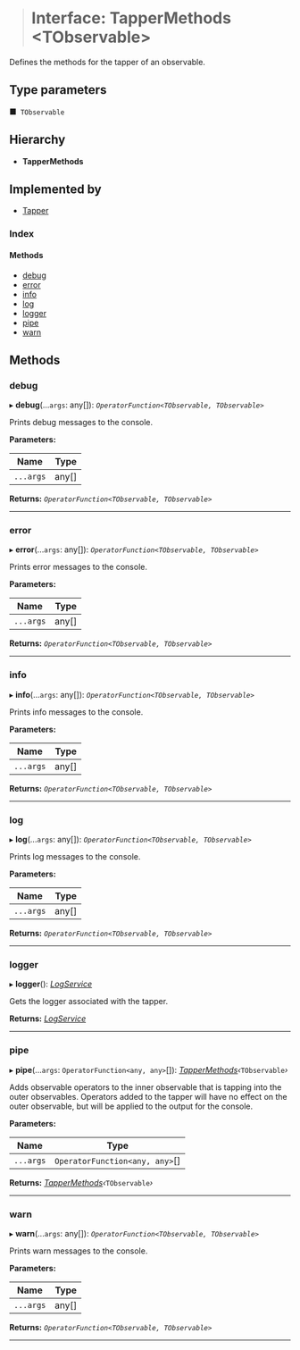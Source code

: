 > # Interface: TapperMethods <**TObservable**>

Defines the methods for the tapper of an observable.

## Type parameters

■` TObservable`

## Hierarchy

* **TapperMethods**

## Implemented by

* [Tapper](../classes/_tapper_tapper_.tapper.md)

### Index

#### Methods

* [debug](_logger_types_.tappermethods.md#debug)
* [error](_logger_types_.tappermethods.md#error)
* [info](_logger_types_.tappermethods.md#info)
* [log](_logger_types_.tappermethods.md#log)
* [logger](_logger_types_.tappermethods.md#logger)
* [pipe](_logger_types_.tappermethods.md#pipe)
* [warn](_logger_types_.tappermethods.md#warn)

## Methods

###  debug

▸ **debug**(...`args`: any[]): *`OperatorFunction<TObservable, TObservable>`*

Prints debug messages to the console.

**Parameters:**

Name | Type |
------ | ------ |
`...args` | any[] |

**Returns:** *`OperatorFunction<TObservable, TObservable>`*

___

###  error

▸ **error**(...`args`: any[]): *`OperatorFunction<TObservable, TObservable>`*

Prints error messages to the console.

**Parameters:**

Name | Type |
------ | ------ |
`...args` | any[] |

**Returns:** *`OperatorFunction<TObservable, TObservable>`*

___

###  info

▸ **info**(...`args`: any[]): *`OperatorFunction<TObservable, TObservable>`*

Prints info messages to the console.

**Parameters:**

Name | Type |
------ | ------ |
`...args` | any[] |

**Returns:** *`OperatorFunction<TObservable, TObservable>`*

___

###  log

▸ **log**(...`args`: any[]): *`OperatorFunction<TObservable, TObservable>`*

Prints log messages to the console.

**Parameters:**

Name | Type |
------ | ------ |
`...args` | any[] |

**Returns:** *`OperatorFunction<TObservable, TObservable>`*

___

###  logger

▸ **logger**(): *[LogService](../classes/_log_log_service_.logservice.md)*

Gets the logger associated with the tapper.

**Returns:** *[LogService](../classes/_log_log_service_.logservice.md)*

___

###  pipe

▸ **pipe**(...`args`: `OperatorFunction<any, any>`[]): *[TapperMethods](_logger_types_.tappermethods.md)‹*`TObservable`*›*

Adds observable operators to the inner observable that is tapping into the outer observables. Operators added to the
tapper will have no effect on the outer observable, but will be applied to the output for the console.

**Parameters:**

Name | Type |
------ | ------ |
`...args` | `OperatorFunction<any, any>`[] |

**Returns:** *[TapperMethods](_logger_types_.tappermethods.md)‹*`TObservable`*›*

___

###  warn

▸ **warn**(...`args`: any[]): *`OperatorFunction<TObservable, TObservable>`*

Prints warn messages to the console.

**Parameters:**

Name | Type |
------ | ------ |
`...args` | any[] |

**Returns:** *`OperatorFunction<TObservable, TObservable>`*

___